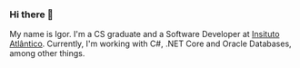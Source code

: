 ### Hi there 👋
My name is Igor. I'm a CS graduate and a Software Developer at [Insituto Atlântico](https://www.linkedin.com/company/instituto-atlantico/). Currently, I'm working with C#, .NET Core and Oracle Databases, among other things.
<!--
### Those are my profiles
[![Linkedin Badge](https://img.shields.io/badge/-LinkedIn-blue?style=flat-square&logo=Linkedin&logoColor=white&link=https://www.linkedin.com/in/joseigor/)](https://www.linkedin.com/in/joseigor/) [![Github Badge](https://img.shields.io/badge/-Github-000?style=flat-square&logo=Github&logoColor=white&link=https://github.com/Igor03)](https://github.com/Igor03) [![Instagram Badge](https://img.shields.io/badge/-Instagram-C13584?style=flat-square&labelColor=C13584&logo=instagram&logoColor=white&link=https://www.instagram.com/carvalho_joseigor/)](https://www.instagram.com/carvalho_joseigor/)

### Email
[![Outlook](https://img.shields.io/badge/Microsoft_Outlook-0078D4?style=for-the-badge&logo=microsoft-outlook&logoColor=white)](mailto:j.igor@outlook.com)
[![Gmail](https://img.shields.io/badge/Gmail-D14836?style=for-the-badge&logo=gmail&logoColor=white)](mailto:j.igor.ifce@gmail.com)

**Igor03/Igor03** is a ✨ _special_ ✨ repository because its `README.md` (this file) appears on your GitHub profile.

Here are some ideas to get you started:

- 🔭 I’m currently working on ...
- 🌱 I’m currently learning ...
- 👯 I’m looking to collaborate on ...
- 🤔 I’m looking for help with ...
- 💬 Ask me about ...
- 📫 How to reach me: ...
- 😄 Pronouns: ...
- ⚡ Fun fact: ...
-->
